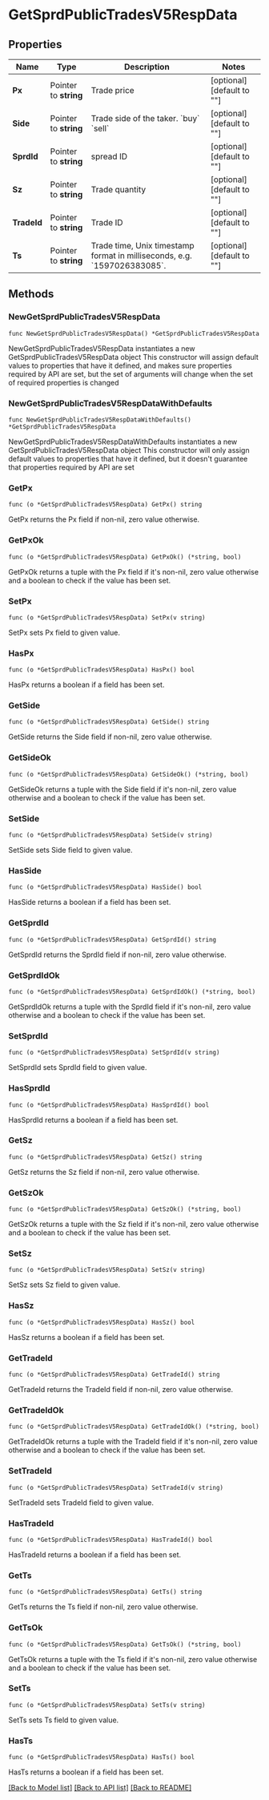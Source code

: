 # GetSprdPublicTradesV5RespData

## Properties

Name | Type | Description | Notes
------------ | ------------- | ------------- | -------------
**Px** | Pointer to **string** | Trade price | [optional] [default to ""]
**Side** | Pointer to **string** | Trade side of the taker.   &#x60;buy&#x60;   &#x60;sell&#x60; | [optional] [default to ""]
**SprdId** | Pointer to **string** | spread ID | [optional] [default to ""]
**Sz** | Pointer to **string** | Trade quantity | [optional] [default to ""]
**TradeId** | Pointer to **string** | Trade ID | [optional] [default to ""]
**Ts** | Pointer to **string** | Trade time, Unix timestamp format in milliseconds, e.g. &#x60;1597026383085&#x60;. | [optional] [default to ""]

## Methods

### NewGetSprdPublicTradesV5RespData

`func NewGetSprdPublicTradesV5RespData() *GetSprdPublicTradesV5RespData`

NewGetSprdPublicTradesV5RespData instantiates a new GetSprdPublicTradesV5RespData object
This constructor will assign default values to properties that have it defined,
and makes sure properties required by API are set, but the set of arguments
will change when the set of required properties is changed

### NewGetSprdPublicTradesV5RespDataWithDefaults

`func NewGetSprdPublicTradesV5RespDataWithDefaults() *GetSprdPublicTradesV5RespData`

NewGetSprdPublicTradesV5RespDataWithDefaults instantiates a new GetSprdPublicTradesV5RespData object
This constructor will only assign default values to properties that have it defined,
but it doesn't guarantee that properties required by API are set

### GetPx

`func (o *GetSprdPublicTradesV5RespData) GetPx() string`

GetPx returns the Px field if non-nil, zero value otherwise.

### GetPxOk

`func (o *GetSprdPublicTradesV5RespData) GetPxOk() (*string, bool)`

GetPxOk returns a tuple with the Px field if it's non-nil, zero value otherwise
and a boolean to check if the value has been set.

### SetPx

`func (o *GetSprdPublicTradesV5RespData) SetPx(v string)`

SetPx sets Px field to given value.

### HasPx

`func (o *GetSprdPublicTradesV5RespData) HasPx() bool`

HasPx returns a boolean if a field has been set.

### GetSide

`func (o *GetSprdPublicTradesV5RespData) GetSide() string`

GetSide returns the Side field if non-nil, zero value otherwise.

### GetSideOk

`func (o *GetSprdPublicTradesV5RespData) GetSideOk() (*string, bool)`

GetSideOk returns a tuple with the Side field if it's non-nil, zero value otherwise
and a boolean to check if the value has been set.

### SetSide

`func (o *GetSprdPublicTradesV5RespData) SetSide(v string)`

SetSide sets Side field to given value.

### HasSide

`func (o *GetSprdPublicTradesV5RespData) HasSide() bool`

HasSide returns a boolean if a field has been set.

### GetSprdId

`func (o *GetSprdPublicTradesV5RespData) GetSprdId() string`

GetSprdId returns the SprdId field if non-nil, zero value otherwise.

### GetSprdIdOk

`func (o *GetSprdPublicTradesV5RespData) GetSprdIdOk() (*string, bool)`

GetSprdIdOk returns a tuple with the SprdId field if it's non-nil, zero value otherwise
and a boolean to check if the value has been set.

### SetSprdId

`func (o *GetSprdPublicTradesV5RespData) SetSprdId(v string)`

SetSprdId sets SprdId field to given value.

### HasSprdId

`func (o *GetSprdPublicTradesV5RespData) HasSprdId() bool`

HasSprdId returns a boolean if a field has been set.

### GetSz

`func (o *GetSprdPublicTradesV5RespData) GetSz() string`

GetSz returns the Sz field if non-nil, zero value otherwise.

### GetSzOk

`func (o *GetSprdPublicTradesV5RespData) GetSzOk() (*string, bool)`

GetSzOk returns a tuple with the Sz field if it's non-nil, zero value otherwise
and a boolean to check if the value has been set.

### SetSz

`func (o *GetSprdPublicTradesV5RespData) SetSz(v string)`

SetSz sets Sz field to given value.

### HasSz

`func (o *GetSprdPublicTradesV5RespData) HasSz() bool`

HasSz returns a boolean if a field has been set.

### GetTradeId

`func (o *GetSprdPublicTradesV5RespData) GetTradeId() string`

GetTradeId returns the TradeId field if non-nil, zero value otherwise.

### GetTradeIdOk

`func (o *GetSprdPublicTradesV5RespData) GetTradeIdOk() (*string, bool)`

GetTradeIdOk returns a tuple with the TradeId field if it's non-nil, zero value otherwise
and a boolean to check if the value has been set.

### SetTradeId

`func (o *GetSprdPublicTradesV5RespData) SetTradeId(v string)`

SetTradeId sets TradeId field to given value.

### HasTradeId

`func (o *GetSprdPublicTradesV5RespData) HasTradeId() bool`

HasTradeId returns a boolean if a field has been set.

### GetTs

`func (o *GetSprdPublicTradesV5RespData) GetTs() string`

GetTs returns the Ts field if non-nil, zero value otherwise.

### GetTsOk

`func (o *GetSprdPublicTradesV5RespData) GetTsOk() (*string, bool)`

GetTsOk returns a tuple with the Ts field if it's non-nil, zero value otherwise
and a boolean to check if the value has been set.

### SetTs

`func (o *GetSprdPublicTradesV5RespData) SetTs(v string)`

SetTs sets Ts field to given value.

### HasTs

`func (o *GetSprdPublicTradesV5RespData) HasTs() bool`

HasTs returns a boolean if a field has been set.


[[Back to Model list]](../README.md#documentation-for-models) [[Back to API list]](../README.md#documentation-for-api-endpoints) [[Back to README]](../README.md)


